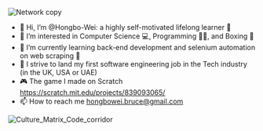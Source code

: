 ![Network copy](https://user-images.githubusercontent.com/112866063/236609596-266ae241-7272-433c-8d7b-bd3d7990e490.jpg)

- 👋 Hi, I’m @Hongbo-Wei: a highly self-motivated lifelong learner 📖
- 👀 I’m interested in Computer Science 💻, Programming 👨‍💻, and Boxing 🥊
- 🌱 I’m currently learning back-end development and selenium automation on web scraping 🐍
- 💞️ I strive to land my first software engineering job in the Tech industry (in the UK, USA or UAE)
- 🎮 The game I made on Scratch https://scratch.mit.edu/projects/839093065/
- 📫 How to reach me hongbowei.bruce@gmail.com

![Culture_Matrix_Code_corridor](https://user-images.githubusercontent.com/112866063/236608955-b46f3e94-ed3d-4b56-a7e7-6b04f25a3db9.jpeg)


<!---
Champ-Wei/Champ-Wei is a ✨ special ✨ repository because its `README.md` (this file) appears on your GitHub profile.
You can click the Preview link to take a look at your changes.
--->

